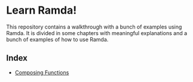 # Learn Ramda!

This repository contains a walkthrough with a bunch of examples using Ramda. It is divided in some chapters with meaningful explanations and a bunch of examples of how to use Ramda.

## Index

- [Composing Functions](01-composing-functions/README.md)